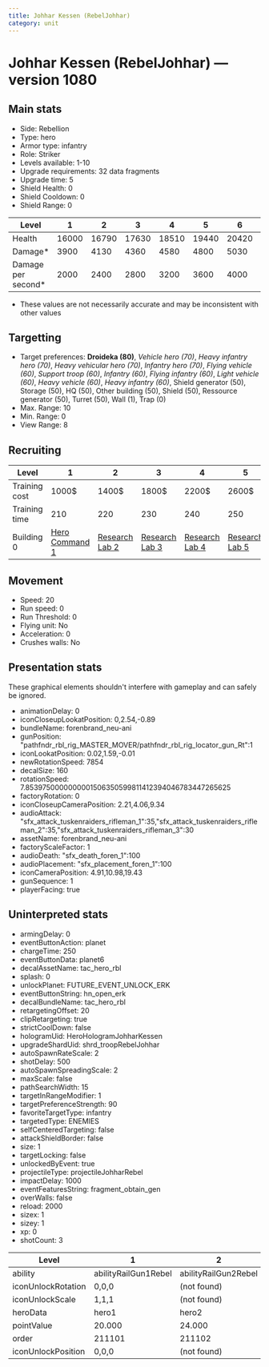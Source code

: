 ```yaml
---
title: Johhar Kessen (RebelJohhar)
category: unit
---
```


# Johhar Kessen (RebelJohhar) — version 1080

## Main stats

  * Side: Rebellion
  * Type: hero
  * Armor type: infantry
  * Role: Striker
  * Levels available: 1-10
  * Upgrade requirements: 32 data fragments
  * Upgrade time: 5
  * Shield Health: 0
  * Shield Cooldown: 0
  * Shield Range: 0

|Level             |1    |2    |3    |4    |5    |6    |7    |8    |9    |10   |
|------------------|-----|-----|-----|-----|-----|-----|-----|-----|-----|-----|
|Health            |16000|16790|17630|18510|19440|20420|21460|22560|23720|24950|
|Damage*           |3900 |4130 |4360 |4580 |4800 |5030 |5380 |5760 |6160 |6590 |
|Damage per second*|2000 |2400 |2800 |3200 |3600 |4000 |4400 |4800 |5200 |6000 |

* These values are not necessarily accurate and may be inconsistent with other values

## Targetting

  * Target preferences: **Droideka (80)**, _Vehicle hero (70)_, _Heavy infantry hero (70)_, _Heavy vehicular hero (70)_, _Infantry hero (70)_, _Flying vehicle (60)_, _Support troop (60)_, _Infantry (60)_, _Flying infantry (60)_, _Light vehicle (60)_, _Heavy vehicle (60)_, _Heavy infantry (60)_, Shield generator (50), Storage (50), HQ (50), Other building (50), Shield (50), Ressource generator (50), Turret (50), Wall (1), Trap (0)
  * Max. Range: 10
  * Min. Range: 0
  * View Range: 8

## Recruiting

|Level        |1                                          |2                                     |3                                     |4                                     |5                                     |6                                     |7                                     |8                                     |9                                     |10                                     |
|-------------|-------------------------------------------|--------------------------------------|--------------------------------------|--------------------------------------|--------------------------------------|--------------------------------------|--------------------------------------|--------------------------------------|--------------------------------------|---------------------------------------|
|Training cost|1000$                                      |1400$                                 |1800$                                 |2200$                                 |2600$                                 |3000$                                 |3400$                                 |4000$                                 |4200$                                 |4600$                                  |
|Training time|210                                        |220                                   |230                                   |240                                   |250                                   |260                                   |270                                   |560                                   |580                                   |600                                    |
|Building 0   |[Hero Command 1](rebelTacticalCommand.html)|[Research Lab 2](rebelOffenseLab.html)|[Research Lab 3](rebelOffenseLab.html)|[Research Lab 4](rebelOffenseLab.html)|[Research Lab 5](rebelOffenseLab.html)|[Research Lab 6](rebelOffenseLab.html)|[Research Lab 7](rebelOffenseLab.html)|[Research Lab 8](rebelOffenseLab.html)|[Research Lab 9](rebelOffenseLab.html)|[Research Lab 10](rebelOffenseLab.html)|

## Movement

  * Speed: 20
  * Run speed: 0
  * Run Threshold: 0
  * Flying unit: No
  * Acceleration: 0
  * Crushes walls: No

## Presentation stats

These graphical elements shouldn't interfere with gameplay and can safely be ignored.

  * animationDelay: 0
  * iconCloseupLookatPosition: 0,2.54,-0.89
  * bundleName: forenbrand_neu-ani
  * gunPosition: "pathfndr_rbl_rig_MASTER_MOVER/pathfndr_rbl_rig_locator_gun_Rt":1
  * iconLookatPosition: 0.02,1.59,-0.01
  * newRotationSpeed: 7854
  * decalSize: 160
  * rotationSpeed: 7.8539750000000001506350599811412394046783447265625
  * factoryRotation: 0
  * iconCloseupCameraPosition: 2.21,4.06,9.34
  * audioAttack: "sfx_attack_tuskenraiders_rifleman_1":35,"sfx_attack_tuskenraiders_rifleman_2":35,"sfx_attack_tuskenraiders_rifleman_3":30
  * assetName: forenbrand_neu-ani
  * factoryScaleFactor: 1
  * audioDeath: "sfx_death_foren_1":100
  * audioPlacement: "sfx_placement_foren_1":100
  * iconCameraPosition: 4.91,10.98,19.43
  * gunSequence: 1
  * playerFacing: true

## Uninterpreted stats

  * armingDelay: 0
  * eventButtonAction: planet
  * chargeTime: 250
  * eventButtonData: planet6
  * decalAssetName: tac_hero_rbl
  * splash: 0
  * unlockPlanet: FUTURE_EVENT_UNLOCK_ERK
  * eventButtonString: hn_open_erk
  * decalBundleName: tac_hero_rbl
  * retargetingOffset: 20
  * clipRetargeting: true
  * strictCoolDown: false
  * hologramUid: HeroHologramJohharKessen
  * upgradeShardUid: shrd_troopRebelJohhar
  * autoSpawnRateScale: 2
  * shotDelay: 500
  * autoSpawnSpreadingScale: 2
  * maxScale: false
  * pathSearchWidth: 15
  * targetInRangeModifier: 1
  * targetPreferenceStrength: 90
  * favoriteTargetType: infantry
  * targetedType: ENEMIES
  * selfCenteredTargeting: false
  * attackShieldBorder: false
  * size: 1
  * targetLocking: false
  * unlockedByEvent: true
  * projectileType: projectileJohharRebel
  * impactDelay: 1000
  * eventFeaturesString: fragment_obtain_gen
  * overWalls: false
  * reload: 2000
  * sizex: 1
  * sizey: 1
  * xp: 0
  * shotCount: 3

|Level             |1                   |2                   |3                   |4                   |5                   |6                   |7                   |8                   |9                   |10                   |
|------------------|--------------------|--------------------|--------------------|--------------------|--------------------|--------------------|--------------------|--------------------|--------------------|---------------------|
|ability           |abilityRailGun1Rebel|abilityRailGun2Rebel|abilityRailGun3Rebel|abilityRailGun4Rebel|abilityRailGun5Rebel|abilityRailGun6Rebel|abilityRailGun7Rebel|abilityRailGun8Rebel|abilityRailGun9Rebel|abilityRailGun10Rebel|
|iconUnlockRotation|0,0,0               |(not found)         |(not found)         |(not found)         |(not found)         |(not found)         |(not found)         |(not found)         |(not found)         |(not found)          |
|iconUnlockScale   |1,1,1               |(not found)         |(not found)         |(not found)         |(not found)         |(not found)         |(not found)         |(not found)         |(not found)         |(not found)          |
|heroData          |hero1               |hero2               |hero3               |hero4               |hero5               |hero6               |hero7               |hero8               |hero9               |hero10               |
|pointValue        |20.000              |24.000              |28.000              |32.000              |36.000              |40.000              |44.000              |48.000              |52.000              |60.000               |
|order             |211101              |211102              |211103              |211104              |211105              |211106              |211107              |211108              |211109              |211110               |
|iconUnlockPosition|0,0,0               |(not found)         |(not found)         |(not found)         |(not found)         |(not found)         |(not found)         |(not found)         |(not found)         |(not found)          |

